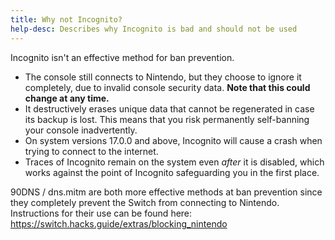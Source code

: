 ```yaml
---
title: Why not Incognito?
help-desc: Describes why Incognito is bad and should not be used
---
```


Incognito isn't an effective method for ban prevention. 

- The console still connects to Nintendo, but they choose to ignore it completely, due to invalid console security data. **Note that this could change at any time.**
- It destructively erases unique data that cannot be regenerated in case its backup is lost. This means that you risk permanently self-banning your console inadvertently.
- On system versions 17.0.0 and above, Incognito will cause a crash when trying to connect to the internet.
- Traces of Incognito remain on the system even *after* it is disabled, which works against the point of Incognito safeguarding you in the first place.

90DNS / dns.mitm are both more effective methods at ban prevention since they completely prevent the Switch from connecting to Nintendo. Instructions for their use can be found here: https://switch.hacks.guide/extras/blocking_nintendo
